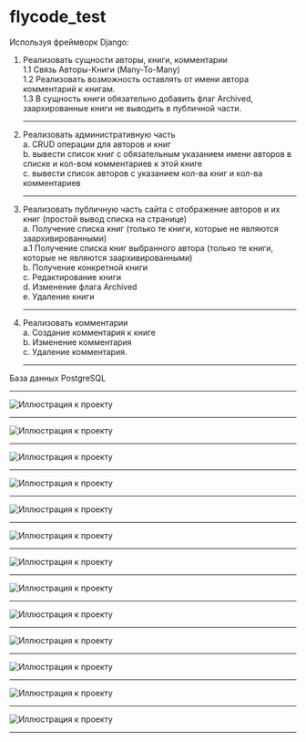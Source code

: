 # flycode_test

Используя фреймворк Django:
 
1. Реализовать сущности авторы, книги, комментарии <br>
1.1 Связь Авторы-Книги (Many-To-Many)<br>
1.2 Реализовать возможность оставлять от имени автора комментарий к книгам.<br>
1.3 В сущность книги обязательно добавить флаг Archived, заархированные книги не выводить в публичной части.<br><hr>
 
2. Реализовать административную часть<br>
a. CRUD операции для авторов и книг<br>
b. вывести список книг с обязательным указанием имени авторов в списке и кол-вом комментариев к этой книге<br>
c. вывести список авторов с указанием кол-ва книг и кол-ва комментариев<br><hr>
 
3. Реализовать публичную часть сайта с отображение авторов и их книг (простой вывод списка на странице)<br>
a. Получение списка книг (только те книги, которые не являются заархивированными)<br>
а.1 Получение списка книг выбранного автора (только те книги, которые не являются заархивированными)<br>
b. Получение конкретной книги <br>
c. Редактирование книги<br>
d. Изменение флага Archived<br>
e. Удаление книги<br><hr>

4. Реализовать комментарии<br>
а. Создание комментария к книге<br>
b. Изменение комментария<br>
с. Удаление комментария.<br><hr>

База данных PostgreSQL<br><hr>

![Иллюстрация к проекту](https://github.com/deadsxnpai/flycode_test/raw/master/Screenshots/1.png)<hr>
![Иллюстрация к проекту](https://github.com/deadsxnpai/flycode_test/raw/master/Screenshots/2.png)<hr>
![Иллюстрация к проекту](https://github.com/deadsxnpai/flycode_test/raw/master/Screenshots/3.png)<hr>
![Иллюстрация к проекту](https://github.com/deadsxnpai/flycode_test/raw/master/Screenshots/4.png)<hr>
![Иллюстрация к проекту](https://github.com/deadsxnpai/flycode_test/raw/master/Screenshots/5.png)<hr>
![Иллюстрация к проекту](https://github.com/deadsxnpai/flycode_test/raw/master/Screenshots/6.png)<hr>
![Иллюстрация к проекту](https://github.com/deadsxnpai/flycode_test/raw/master/Screenshots/7.png)<hr>
![Иллюстрация к проекту](https://github.com/deadsxnpai/flycode_test/raw/master/Screenshots/8.png)<hr>
![Иллюстрация к проекту](https://github.com/deadsxnpai/flycode_test/raw/master/Screenshots/9.png)<hr>
![Иллюстрация к проекту](https://github.com/deadsxnpai/flycode_test/raw/master/Screenshots/10.png)<hr>
![Иллюстрация к проекту](https://github.com/deadsxnpai/flycode_test/raw/master/Screenshots/11.png)<hr>
![Иллюстрация к проекту](https://github.com/deadsxnpai/flycode_test/raw/master/Screenshots/12.png)<hr>
![Иллюстрация к проекту](https://github.com/deadsxnpai/flycode_test/raw/master/Screenshots/13.png)<hr>
